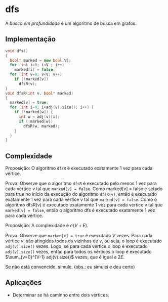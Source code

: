 # dfs

A *busca em profundidade* é um algoritmo de busca em grafos.

## Implementação

```cpp
void dfs()
{
  bool* marked = new bool[V];
  for (int i=0; i<V ; i++)
    marked[i] = false;  
  for (int v=0; v<V; v++)
    if (!marked[v])
      dfsR(v);
}
void dfsR(int v, bool* marked)
{
  marked[v] = true;
  for (int i=0; i<adj(v).size(); i++) {
    if (!marked[w]) {
      int w = adj(v)[i];
      if (!marked[w])
        dfsR(w, marked);
    }
  }
}
```

## Complexidade

Proposição: O algoritmo `dfsR` é executado exatamente 1 vez para cada vértice.

Prova: Observe que o algoritmo `dfsR` é executado pelo menos 1 vez para cada vértice $v$ tal que `marked[v] = false`. Como marked[v] = false é setado para true no início da execução do algoritmo `dfsR(v)`, então é executado exatamente 1 vez para cada vértice v tal que `marked[v] = false`. Como o algoritmo dfsR(v) é executado exatamente 1 vez para cada vértice v tal que `marked[v] = false`, então o algoritmo dfs é executado exatamente 1 vez para cada vértice.

Proposição: A complexidade é $\mathcal{O}(V+E)$.

Prova: Observe que `marked[v] = true` é executado $V$ vezes. Para cada vértice $v$, são atingidos todos os vizinhos de $v$, ou seja, o loop é executado `adj(v).size()` vezes. Logo, se para cada vértice o loop é executado `adj(v).size()` vezes, então para todos os vértices o loop é executado $\sum_{v=0}^{V-1} adj(v).size()$ vezes, que é igual a $2E$.

Se não está convencido, simule. (obs.: eu simulei e deu certo)

## Aplicações

- Determinar se há caminho entre dois vértices.